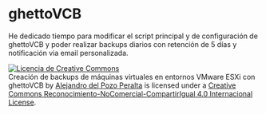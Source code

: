 # ghettoVCB
He dedicado tiempo para modificar el script principal y de configuración de ghettoVCB y poder realizar backups diarios con retención de 5 días y notificación via email personalizada.

<p><a href="http://creativecommons.org/licenses/by-nc-sa/4.0/" rel="license"><img style="border-width:0;" src="https://i.creativecommons.org/l/by-nc-sa/4.0/88x31.png" alt="Licencia de Creative Commons" /></a><br />
Creación de backups de máquinas virtuales en entornos VMware ESXi con ghettoVCB by <a href="https://cuidadoconlasmacrosocultas.wordpress.com/2015/03/18/creacion-de-backups-de-maquinas-virtuales-en-entornos-vmware-esxi-con-ghettovcb/" rel="cc:attributionURL">Alejandro del Pozo Peralta</a> is licensed under a <a href="http://creativecommons.org/licenses/by-nc-sa/4.0/" rel="license">Creative Commons Reconocimiento-NoComercial-CompartirIgual 4.0 Internacional License</a>.
